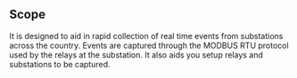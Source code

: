 ## Scope
It is designed to aid in rapid collection of real time events from substations across the country. Events are captured through the MODBUS RTU protocol used by the relays at the substation. It also aids you setup relays and substations to be captured.
